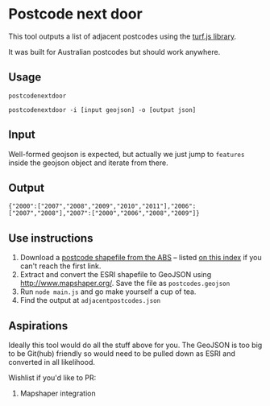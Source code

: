 # Postcode next door

This tool outputs a list of adjacent postcodes using the [turf.js library](http://turfjs.org).

It was built for Australian postcodes but should work anywhere.

## Usage
`postcodenextdoor`

`postcodenextdoor -i [input geojson] -o [output json]`

## Input
Well-formed geojson is expected, but actually we just jump to `features` inside the geojson object and iterate from there.

## Output
```
{"2000":["2007","2008","2009","2010","2011"],"2006":["2007","2008"],"2007":["2000","2006","2008","2009"]}
```

## Use instructions
1. Download a [postcode shapefile from the ABS](http://www.abs.gov.au/AUSSTATS/subscriber.nsf/log?openagent&1270055003_poa_2011_aust_shape.zip&1270.0.55.003&Data%20Cubes&71B4572D909B934ECA2578D40012FE0D&0&July%202011&22.07.2011&Previous) – listed [on this index](http://www.abs.gov.au/AUSSTATS/abs@.nsf/DetailsPage/1270.0.55.003July%202011?OpenDocument) if you can't reach the first link.
2. Extract and convert the ESRI shapefile to GeoJSON using http://www.mapshaper.org/. Save the file as `postcodes.geojson`
3. Run `node main.js` and go make yourself a cup of tea.
4. Find the output at `adjacentpostcodes.json`

## Aspirations
Ideally this tool would do all the stuff above for you. The GeoJSON is too big to be Git(hub) friendly so would need to be pulled down as ESRI and converted in all likelihood.

Wishlist if you'd like to PR:

1. Mapshaper integration